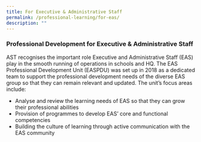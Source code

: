 ```yaml
---
title: For Executive & Administrative Staff
permalink: /professional-learning/for-eas/
description: ""
---
```









### Professional Development for Executive & Administrative Staff

AST recognises the important role Executive and Administrative Staff (EAS) play in the smooth running of operations in schools and HQ. The EAS Professional Development Unit (EASPDU) was set up in 2018 as a dedicated team to support the professional development needs of the diverse EAS group so that they can remain relevant and updated. The unit’s focus areas include:

*   Analyse and review the learning needs of EAS so that they can grow their professional abilities
*   Provision of programmes to develop EAS’ core and functional competencies
*   Building the culture of learning through active communication with the EAS community